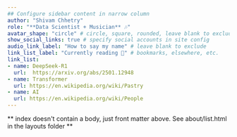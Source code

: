 ```yaml
---
## Configure sidebar content in narrow column
author: "Shivam Chhetry"
role: "**Data Scientist + Musician** 🎶"
avatar_shape: "circle" # circle, square, rounded, leave blank to exclude
show_social_links: true # specify social accounts in site config
audio_link_label: "How to say my name" # leave blank to exclude
link_list_label: "Currently reading 📖" # bookmarks, elsewhere, etc.
link_list:
- name: DeepSeek-R1
  url:  https://arxiv.org/abs/2501.12948
- name: Transformer
  url: https://en.wikipedia.org/wiki/Pastry
- name: AI
  url: https://en.wikipedia.org/wiki/People
---
```


** index doesn't contain a body, just front matter above.
See about/list.html in the layouts folder **
